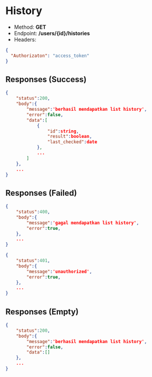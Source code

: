 # History

- Method: **GET**
- Endpoint: **/users/{id}/histories**
- Headers:

```json
{
  "Authorizaton": "access_token"
}
```

## Responses (Success)

```json
{
    "status":200,
    "body":{
        "message":'berhasil mendapatkan list history',
        "error":false,
        "data":[
            {
                "id":string,
                "result":boolean,
                "last_checked":date
            },
            ...
        ]
    },
    ...
}
```

## Responses (Failed)

```json
{
    "status":400,
    "body":{
        "message":'gagal mendapatkan list history',
        "error":true,
    },
    ...
}
```
```json
{
    "status":401,
    "body":{
        "message":'unauthorized',
        "error":true,
    },
    ...
}
```

## Responses (Empty)

```json
{
    "status":200,
    "body":{
        "message":'berhasil mendapatkan list history',
        "error":false,
        "data":[]
    },
    ...
}
```
